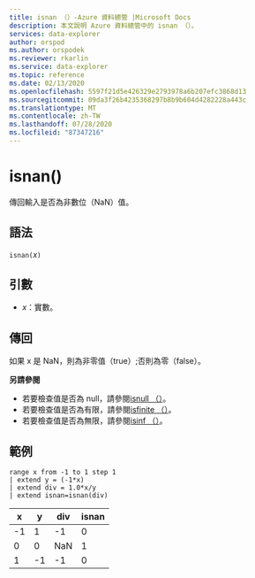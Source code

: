 ```yaml
---
title: isnan （）-Azure 資料總管 |Microsoft Docs
description: 本文說明 Azure 資料總管中的 isnan （）。
services: data-explorer
author: orspod
ms.author: orspodek
ms.reviewer: rkarlin
ms.service: data-explorer
ms.topic: reference
ms.date: 02/13/2020
ms.openlocfilehash: 5597f21d5e426329e2793978a6b207efc3868d13
ms.sourcegitcommit: 09da3f26b4235368297b8b9b604d4282228a443c
ms.translationtype: MT
ms.contentlocale: zh-TW
ms.lasthandoff: 07/28/2020
ms.locfileid: "87347216"
---
```

# <a name="isnan"></a>isnan()

傳回輸入是否為非數位（NaN）值。  

## <a name="syntax"></a>語法

`isnan(`*x*`)`

## <a name="arguments"></a>引數

* *x*：實數。

## <a name="returns"></a>傳回

如果 x 是 NaN，則為非零值（true）;否則為零（false）。

**另請參閱**

* 若要檢查值是否為 null，請參閱[isnull （）](isnullfunction.md)。
* 若要檢查值是否為有限，請參閱[isfinite （）](isfinitefunction.md)。
* 若要檢查值是否為無限，請參閱[isinf （）](isinffunction.md)。

## <a name="example"></a>範例

```kusto
range x from -1 to 1 step 1
| extend y = (-1*x) 
| extend div = 1.0*x/y
| extend isnan=isnan(div)
```

|x|y|div|isnan|
|---|---|---|---|
|-1|1|-1|0|
|0|0|NaN|1|
|1|-1|-1|0|